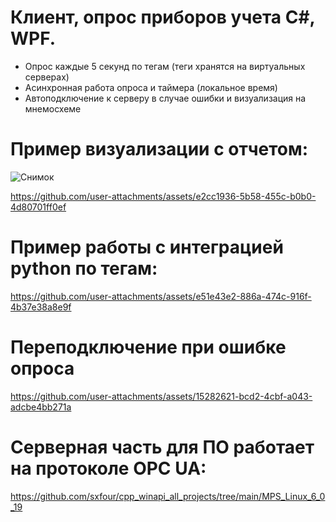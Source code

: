 # Клиент, опрос приборов учета C#, WPF.
- Опрос каждые 5 секунд по тегам (теги хранятся на виртуальных серверах)
- Асинхронная работа опроса и таймера (локальное время)
- Автоподключение к серверу в случае ошибки и визуализация на мнемосхеме
# Пример визуализации c отчетом:
![Снимок](https://github.com/user-attachments/assets/c0731de7-7c3d-42a5-9525-94ce20fc099b)

https://github.com/user-attachments/assets/e2cc1936-5b58-455c-b0b0-4d80701ff0ef


# Пример работы с интеграцией python по тегам:

https://github.com/user-attachments/assets/e51e43e2-886a-474c-916f-4b37e38a8e9f

# Переподключение при ошибке опроса


https://github.com/user-attachments/assets/15282621-bcd2-4cbf-a043-adcbe4bb271a


# Серверная часть для ПО работает на протоколе OPC UA: 
https://github.com/sxfour/cpp_winapi_all_projects/tree/main/MPS_Linux_6_0_19
